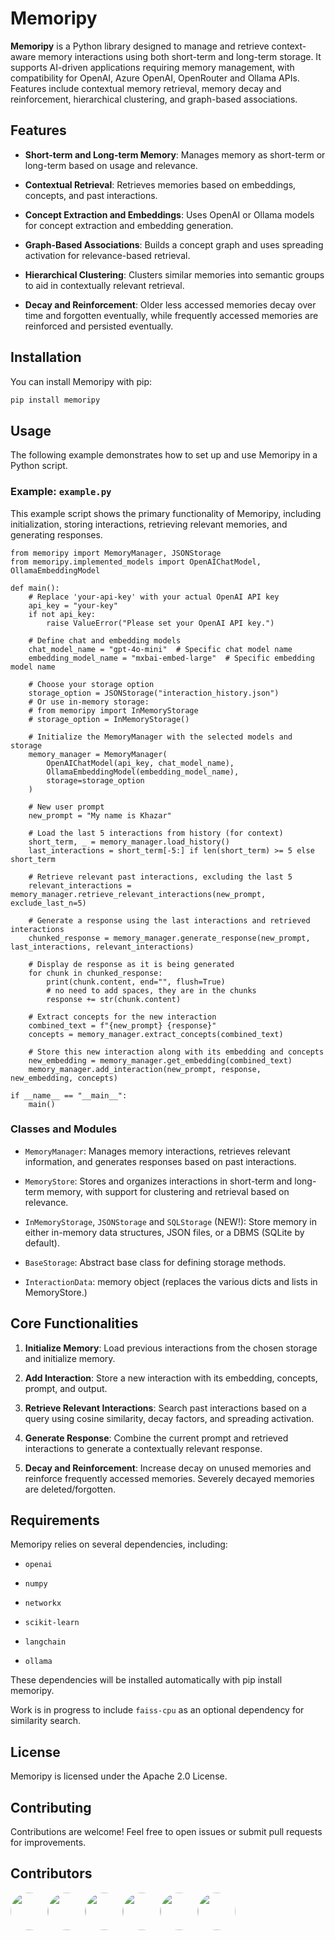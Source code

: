 # Memoripy

**Memoripy** is a Python library designed to manage and retrieve context-aware memory interactions using both short-term and long-term storage. It supports AI-driven applications requiring memory management, with compatibility for OpenAI, Azure OpenAI, OpenRouter and Ollama APIs. Features include contextual memory retrieval, memory decay and reinforcement, hierarchical clustering, and graph-based associations.

## Features

- **Short-term and Long-term Memory**: Manages memory as short-term or long-term based on usage and relevance.

- **Contextual Retrieval**: Retrieves memories based on embeddings, concepts, and past interactions.

- **Concept Extraction and Embeddings**: Uses OpenAI or Ollama models for concept extraction and embedding generation.

- **Graph-Based Associations**: Builds a concept graph and uses spreading activation for relevance-based retrieval.

- **Hierarchical Clustering**: Clusters similar memories into semantic groups to aid in contextually relevant retrieval.

- **Decay and Reinforcement**: Older less accessed memories decay over time and forgotten eventually, while frequently accessed memories are reinforced and persisted eventually.

## Installation

You can install Memoripy with pip:

```bash
pip install memoripy
```

## Usage
The following example demonstrates how to set up and use Memoripy in a Python script.

### Example: `example.py`
This example script shows the primary functionality of Memoripy, including initialization, storing interactions, retrieving relevant memories, and generating responses.

```
from memoripy import MemoryManager, JSONStorage
from memoripy.implemented_models import OpenAIChatModel, OllamaEmbeddingModel

def main():
    # Replace 'your-api-key' with your actual OpenAI API key
    api_key = "your-key"
    if not api_key:
        raise ValueError("Please set your OpenAI API key.")

    # Define chat and embedding models
    chat_model_name = "gpt-4o-mini"  # Specific chat model name
    embedding_model_name = "mxbai-embed-large"  # Specific embedding model name

    # Choose your storage option
    storage_option = JSONStorage("interaction_history.json")
    # Or use in-memory storage:
    # from memoripy import InMemoryStorage
    # storage_option = InMemoryStorage()

    # Initialize the MemoryManager with the selected models and storage
    memory_manager = MemoryManager(
        OpenAIChatModel(api_key, chat_model_name),
        OllamaEmbeddingModel(embedding_model_name),
        storage=storage_option
    )

    # New user prompt
    new_prompt = "My name is Khazar"

    # Load the last 5 interactions from history (for context)
    short_term, _ = memory_manager.load_history()
    last_interactions = short_term[-5:] if len(short_term) >= 5 else short_term

    # Retrieve relevant past interactions, excluding the last 5
    relevant_interactions = memory_manager.retrieve_relevant_interactions(new_prompt, exclude_last_n=5)

    # Generate a response using the last interactions and retrieved interactions
    chunked_response = memory_manager.generate_response(new_prompt, last_interactions, relevant_interactions)

    # Display de response as it is being generated
    for chunk in chunked_response:
        print(chunk.content, end="", flush=True)
        # no need to add spaces, they are in the chunks
        response += str(chunk.content)

    # Extract concepts for the new interaction
    combined_text = f"{new_prompt} {response}"
    concepts = memory_manager.extract_concepts(combined_text)

    # Store this new interaction along with its embedding and concepts
    new_embedding = memory_manager.get_embedding(combined_text)
    memory_manager.add_interaction(new_prompt, response, new_embedding, concepts)

if __name__ == "__main__":
    main()

```
### Classes and Modules
- `MemoryManager`: Manages memory interactions, retrieves relevant information, and generates responses based on past interactions.

- `MemoryStore`: Stores and organizes interactions in short-term and long-term memory, with support for clustering and retrieval based on relevance.

- `InMemoryStorage`, `JSONStorage` and `SQLStorage` (NEW!): Store memory in either in-memory data structures, JSON files, or a DBMS (SQLite by default).

- `BaseStorage`: Abstract base class for defining storage methods.

- `InteractionData`: memory object (replaces the various dicts and lists in MemoryStore.)

## Core Functionalities
1. **Initialize Memory**: Load previous interactions from the chosen storage and initialize memory.

2. **Add Interaction**: Store a new interaction with its embedding, concepts, prompt, and output.

3. **Retrieve Relevant Interactions**: Search past interactions based on a query using cosine similarity, decay factors, and spreading activation.

4. **Generate Response**: Combine the current prompt and retrieved interactions to generate a contextually relevant response.

5. **Decay and Reinforcement**: Increase decay on unused memories and reinforce frequently accessed memories. Severely decayed memories are deleted/forgotten.

## Requirements
Memoripy relies on several dependencies, including:

- `openai`

- `numpy`

- `networkx`

- `scikit-learn`

- `langchain`

- `ollama`

These dependencies will be installed automatically with pip install memoripy.

Work is in progress to include `faiss-cpu` as an optional dependency for similarity search.

## License
Memoripy is licensed under the Apache 2.0 License.

## Contributing
Contributions are welcome! Feel free to open issues or submit pull requests for improvements.

## Contributors
<a href="https://github.com/caspianmoon"><img src="https://avatars.githubusercontent.com/u/128258622?v=4" width="60px" style="border-radius: 50%;" /></a><a href="https://github.com/FrancescoCaracciolo"><img src="https://avatars.githubusercontent.com/u/67018178?v=4" width="60px" style="border-radius: 50%;" /></a><a href="https://github.com/sjwang05"><img src="https://avatars.githubusercontent.com/u/63834813?v=4" width="60px" style="border-radius: 50%;" /></a><a href="https://github.com/virtualramblas"><img src="https://avatars.githubusercontent.com/u/1730182?v=4" width="60px" style="border-radius: 50%;" /></a><a href="https://github.com/robonxt-ai"><img src="https://avatars.githubusercontent.com/u/56778225?v=4" width="60px" style="border-radius: 50%;" /></a><a href="https://github.com/shiro-sata"><img src="https://avatars.githubusercontent.com/u/125814898?v=4" width="60px" style="border-radius: 50%;" /></a>


